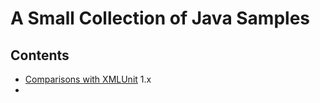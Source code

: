 # A Small Collection of Java Samples

## Contents
* [Comparisons with XMLUnit](xml/testing/comparing-with-xml-unit) 1.x
*

